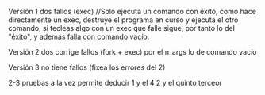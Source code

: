 
Versión 1 dos fallos (exec) //Solo ejecuta un comando con éxito, como hace directamente un exec, destruye el programa en curso y ejecuta el otro comando, si tecleas algo con un exec que falle sigue, por tanto lo del "éxito", y además falla con comando vacío.

Versión 2 dos corrige fallos (fork + exec) por el n_args lo de comando vacío

Versión  3 no tiene fallos (fixea los errores del 2)

2-3 pruebas a la vez permite deducir 1 y el 4 2 y el quinto terceor
